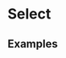 # Select

## Examples

<ex-code name="ex-select-basic"></ex-code>

<ex-code name="ex-select-size"></ex-code>

<ex-code name="ex-select-simple"></ex-code>

<ex-code name="ex-select-disabled"></ex-code>
